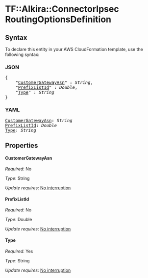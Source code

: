 # TF::Alkira::ConnectorIpsec RoutingOptionsDefinition

## Syntax

To declare this entity in your AWS CloudFormation template, use the following syntax:

### JSON

<pre>
{
    "<a href="#customergatewayasn" title="CustomerGatewayAsn">CustomerGatewayAsn</a>" : <i>String</i>,
    "<a href="#prefixlistid" title="PrefixListId">PrefixListId</a>" : <i>Double</i>,
    "<a href="#type" title="Type">Type</a>" : <i>String</i>
}
</pre>

### YAML

<pre>
<a href="#customergatewayasn" title="CustomerGatewayAsn">CustomerGatewayAsn</a>: <i>String</i>
<a href="#prefixlistid" title="PrefixListId">PrefixListId</a>: <i>Double</i>
<a href="#type" title="Type">Type</a>: <i>String</i>
</pre>

## Properties

#### CustomerGatewayAsn

_Required_: No

_Type_: String

_Update requires_: [No interruption](https://docs.aws.amazon.com/AWSCloudFormation/latest/UserGuide/using-cfn-updating-stacks-update-behaviors.html#update-no-interrupt)

#### PrefixListId

_Required_: No

_Type_: Double

_Update requires_: [No interruption](https://docs.aws.amazon.com/AWSCloudFormation/latest/UserGuide/using-cfn-updating-stacks-update-behaviors.html#update-no-interrupt)

#### Type

_Required_: Yes

_Type_: String

_Update requires_: [No interruption](https://docs.aws.amazon.com/AWSCloudFormation/latest/UserGuide/using-cfn-updating-stacks-update-behaviors.html#update-no-interrupt)

